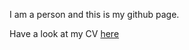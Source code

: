 I am a person and this is my github page.

Have a look at my CV [here](https://github.com/reis/markdown-cv/blob/master/AndreLeiteReis_CV.pdf)
